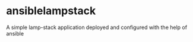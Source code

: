 # ansiblelampstack
A simple lamp-stack application deployed and configured with the help of ansible
